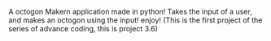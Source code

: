 A octogon Makern application made in python! Takes the input of a user, and makes an octogon using the input! enjoy!
(This is the first project of the series of advance coding, this is project 3.6)
